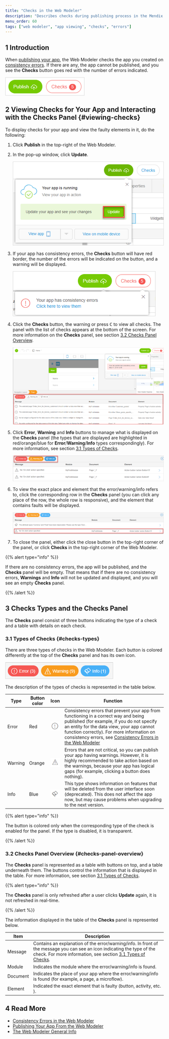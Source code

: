 ```yaml
---
title: "Checks in the Web Modeler"
description: "Describes checks during publishing process in the Mendix Web Modeler."
menu_order: 60
tags: ["web modeler", "app viewing", "checks", "errors"]
---
```


## 1 Introduction 

When [publishing your app](deployment-wm#publishing-your-app), the Web Modeler checks the app you created on [consistency errors](consistency-errors). If there are any, the app cannot be published, and you see the **Checks** button goes red with the number of errors indicated.

![](attachments/checks/checks-button.png)

## 2 Viewing Checks for Your App and Interacting with the Checks Panel {#viewing-checks}

To display checks for your app and view the faulty elements in it, do the following:

1. Click **Publish** in the top-right of the Web Modeler.

2.  In the pop-up window, click **Update**.

    ![](attachments/checks/publish-update.png)

3.  If your app has consistency errors, the **Checks** button will have red border, the number of the errors will be indicated on the button, and a warning will be displayed. 

    ![](attachments/checks/checks-button-red.png)

4.  Click the **Checks** button, the warning or press <kbd>C</kbd> to view all checks. 
   The panel with the list of checks appears at the bottom of the screen. For more information on the **Checks** panel, see section [3.2 Checks Panel Overview](#checks-panel-overview).

    ![](attachments/checks/checks-panel.png)

5.  Click **Error**, **Warning** and **Info** buttons to manage what is displayed on the **Checks** panel (the types that are displayed are highlighted in red/orange/blue for **Error**/**Warning**/**Info** types correspondingly). For more information, see section [3.1 Types of Checks](#checks-types). 

    ![](attachments/checks/checks-panel-different-colors.png)

6.  To view the exact place and element that the error/warning/info refers to, click the corresponding row in the **Checks** panel (you can click any place of the row, the whole row is responsive),  and the element that contains faults will be displayed.

    ![](attachments/checks/viewing-error.png)

7. To close the panel, either click the close button in the top-right corner of the panel, or click **Checks** in the top-right corner of the Web Modeler. 

{{% alert type="info" %}}

If there are no consistency errors, the app will be published, and the **Checks** panel will be empty. That means that if there are no consistency errors, **Warnings** and **Info** will not be updated and displayed, and you will see an empty **Checks** panel.

{{% /alert %}}

## 3 Checks Types and the Checks Panel

The **Checks** panel consist of three buttons indicating the type of a check and a table with details on each check. 

### 3.1 Types of Checks {#checks-types}

There are three types of checks in the Web Modeler. Each button is colored differently at the top of the **Checks** panel and has its own icon.

![](attachments/checks/button-colors.png)

The description of the types of checks is represented in the table below.

| Type    | Button color | Icon                                     | Function                                                     |
| ------- | ------------ | ---------------------------------------- | ------------------------------------------------------------ |
| Error   | Red          | ![](attachments/checks/error-icon.png)   | Consistency errors that prevent your app from functioning in a correct way and being published (for example, if you do not specify an entity for the data view, your app cannot function correctly). For more information on consistency errors, see [Consistency Errors in the Web Modeler](consistency-errors) |
| Warning | Orange       | ![](attachments/checks/warning-icon.png) | Errors that are not critical, so you can publish your app having warnings. However, it is highly recommended to take action based on the warnings, because your app has logical gaps (for example, clicking a button does nothing). |
| Info    | Blue         | ![](attachments/checks/info-icon.png)    | This type shows information on features that will be deleted from the user interface soon (deprecated). This does not affect the app now, but may cause problems when upgrading to the next version. |

{{% alert type="info" %}}

The button is colored only when the corresponding type of the check is enabled for the panel. If the type is disabled, it is transparent.

{{% /alert %}}

### 3.2 Checks Panel Overview {#checks-panel-overview}

The **Checks** panel is represented as a table with buttons on top, and a table underneath them. The buttons control the information that is displayed in the table. For more information, see section [3.1 Types of Checks](#checks-types). 

{{% alert type="info" %}}

The **Checks** panel is only refreshed after a user clicks **Update** again, it is not refreshed in real-time.

{{% /alert %}}

The information displayed in the table of the **Checks** panel is represented below. 

| Item     | Description                                                  |
| -------- | ------------------------------------------------------------ |
| Message  | Contains an explanation of the error/warning/info. In front of the message you can see an icon indicating the type of the check. For more information, see section [3.1 Types of Checks](#checks-types). |
| Module   | Indicates the module where the error/warning/info is found.  |
| Document | Indicates the place of your app where the error/warning/info is found (for example, a page, a microflow). |
| Element  | Indicated the exact element that is faulty (button, activity, etc. ). |

## 4 Read More

* [Consistency Errors in the Web Modeler](consistency-errors)
* [Publishing Your App From the Web Modeler](deployment-wm)
* [The Web Modeler General Info](general-wm)
